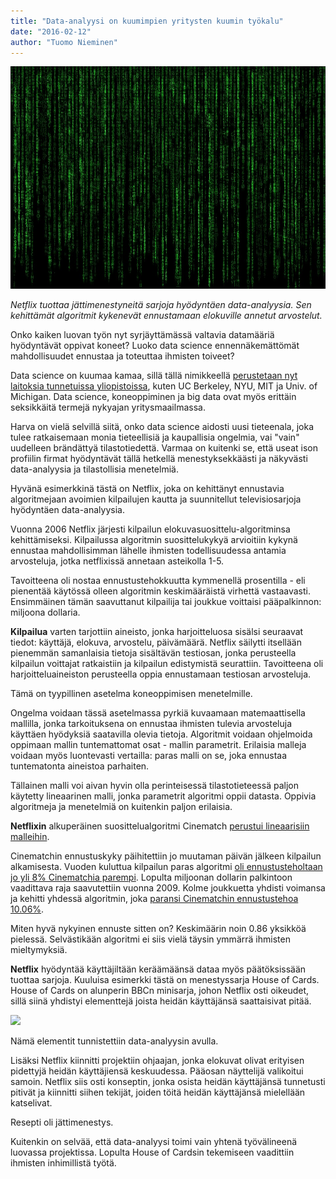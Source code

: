 ```yaml
---
title: "Data-analyysi on kuumimpien yritysten kuumin työkalu"
date: "2016-02-12"
author: "Tuomo Nieminen"
---
```


![](matrix.jpg)

_Netflix tuottaa jättimenestyneitä sarjoja hyödyntäen data-analyysia. Sen kehittämät algoritmit kykenevät ennustamaan elokuville annetut arvostelut._

Onko kaiken luovan työn nyt syrjäyttämässä valtavia datamääriä hyödyntävät oppivat koneet? Luoko data science ennennäkemättömät mahdollisuudet ennustaa ja toteuttaa ihmisten toiveet?

Data science on kuumaa kamaa, sillä tällä nimikkeellä [perustetaan nyt laitoksia tunnetuissa yliopistoissa](http://www.r-statistics.com/2016/01/50-years-of-data-science-by-david-donoho/), kuten UC Berkeley, NYU, MIT ja Univ. of Michigan. Data science, koneoppiminen ja big data ovat myös erittäin seksikkäitä termejä nykyajan yritysmaailmassa.

Harva on vielä selvillä siitä, onko data science aidosti uusi tieteenala, joka tulee ratkaisemaan monia tieteellisiä ja kaupallisia ongelmia, vai "vain" uudelleen brändättyä tilastotiedettä. Varmaa on kuitenki se, että useat ison profiilin firmat hyödyntävät tällä hetkellä menestyksekkäästi ja näkyvästi data-analyysia ja tilastollisia menetelmiä.

Hyvänä esimerkkinä tästä on Netflix, joka on kehittänyt ennustavia algoritmejaan avoimien kilpailujen kautta ja suunnitellut televisiosarjoja hyödyntäen data-analyysia.

Vuonna 2006 Netflix järjesti kilpailun elokuvasuosittelu-algoritminsa kehittämiseksi. Kilpailussa algoritmin suosittelukykyä arvioitiin kykynä ennustaa mahdollisimman lähelle ihmisten todellisuudessa antamia arvosteluja, jotka netflixissä annetaan asteikolla 1-5.

Tavoitteena oli nostaa ennustustehokkuutta kymmenellä prosentilla - eli pienentää käytössä olleen algoritmin keskimääräistä virhettä vastaavasti. Ensimmäinen tämän saavuttanut kilpailija tai joukkue voittaisi pääpalkinnon: miljoona dollaria.

**Kilpailua** varten tarjottiin aineisto, jonka harjoitteluosa sisälsi seuraavat tiedot: käyttäjä, elokuva, arvostelu, päivämäärä. Netflix säilytti itsellään pienemmän samanlaisia tietoja sisältävän testiosan, jonka perusteella kilpailun voittajat ratkaistiin ja kilpailun edistymistä seurattiin. Tavoitteena oli harjoitteluaineiston perusteella oppia ennustamaan testiosan arvosteluja.

Tämä on tyypillinen asetelma koneoppimisen menetelmille.

Ongelma voidaan tässä asetelmassa pyrkiä kuvaamaan matemaattisella mallilla, jonka tarkoituksena on ennustaa ihmisten tulevia arvosteluja käyttäen hyödyksiä saatavilla olevia tietoja. Algoritmit voidaan ohjelmoida oppimaan mallin tuntemattomat osat - mallin parametrit. Erilaisia malleja voidaan myös luontevasti vertailla: paras malli on se, joka ennustaa tuntematonta aineistoa parhaiten.

Tällainen malli voi aivan hyvin olla perinteisessä tilastotieteessä paljon käytetty lineaarinen malli, jonka parametrit algoritmi oppii datasta. Oppivia algoritmeja ja menetelmiä on kuitenkin paljon erilaisia.

**Netflixin** alkuperäinen suosittelualgoritmi Cinematch [perustui lineaarisiin malleihin](http://www.netflixprize.com/faq).

Cinematchin ennustuskyky päihitettiin jo muutaman päivän jälkeen kilpailun alkamisesta. Vuoden kuluttua kilpailun paras algoritmi [oli ennustusteholtaan jo yli 8% Cinematchia parempi](http://www.netflixprize.com/community/viewtopic.php?id=799). Lopulta miljoonan dollarin palkintoon vaadittava raja saavutettiin vuonna 2009. Kolme joukkuetta yhdisti voimansa ja kehitti yhdessä algoritmin, joka [paransi Cinematchin ennustustehoa 10.06%](http://www.netflixprize.com/community/viewtopic.php?id=1537).

Miten hyvä nykyinen ennuste sitten on? Keskimäärin noin 0.86 yksikköä pielessä. Selvästikään algoritmi ei siis vielä täysin ymmärrä ihmisten mieltymyksiä.

**Netflix** hyödyntää käyttäjiltään keräämäänsä dataa myös päätöksissään tuottaa sarjoja. Kuuluisa esimerkki tästä on menestyssarja House of Cards. House of Cards on alunperin BBCn minisarja, johon Netflix osti oikeudet, sillä siinä yhdistyi elementtejä joista heidän käyttäjänsä saattaisivat pitää.

![](https://upload.wikimedia.org/wikipedia/commons/thumb/7/70/House_of_Cards.svg/2000px-House_of_Cards.svg.png)

Nämä elementit tunnistettiin data-analyysin avulla.

Lisäksi Netflix kiinnitti projektiin ohjaajan, jonka elokuvat olivat erityisen pidettyjä heidän käyttäjiensä keskuudessa. Pääosan näyttelijä valikoitui samoin. Netflix siis osti konseptin, jonka osista heidän käyttäjänsä tunnetusti pitivät ja kiinnitti siihen tekijät, joiden töitä heidän käyttäjänsä mielellään katselivat.

Resepti oli jättimenestys.

Kuitenkin on selvää, että data-analyysi toimi vain yhtenä työvälineenä luovassa projektissa. Lopulta House of Cardsin tekemiseen vaadittiin ihmisten inhimillistä työtä.
